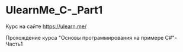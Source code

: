 # UlearnMe_C-_Part1

Курс на сайте https://ulearn.me/

Прохождение курса "Основы программирования на примере C#"-Часть1
